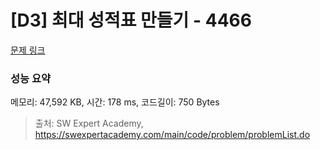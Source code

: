 # [D3] 최대 성적표 만들기 - 4466 

[문제 링크](https://swexpertacademy.com/main/code/problem/problemDetail.do?contestProbId=AWOUfCJ6qVMDFAWg) 

### 성능 요약

메모리: 47,592 KB, 시간: 178 ms, 코드길이: 750 Bytes



> 출처: SW Expert Academy, https://swexpertacademy.com/main/code/problem/problemList.do